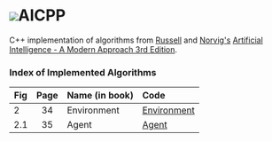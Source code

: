 # ![](https://github.com/aimacode/aima-java/blob/gh-pages/aima3e/images/aima3e.jpg)AICPP
C++ implementation of algorithms from [Russell](http://www.cs.berkeley.edu/~russell/) and [Norvig's](http://www.norvig.com/) [Artificial Intelligence - A Modern Approach 3rd Edition](http://aima.cs.berkeley.edu/).  

### Index of Implemented Algorithms

|Fig|Page|Name (in book)|Code|
| -------- |:--------:| :-----| :----- |
|2|34|Environment|[Environment](/AICPP/src/Environment/XYEnvironment)|
|2.1|35|Agent|[Agent](/AICPP/src/Agent)|


